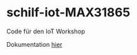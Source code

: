# schilf-iot-MAX31865
Code für den IoT Workshop  

Dokumentation [hier](https://htlb-atk.github.io/schilf-iot-MAX31865)
